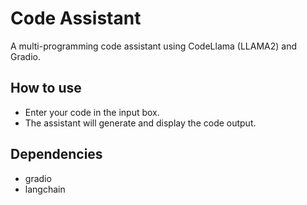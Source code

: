 # Code Assistant

A multi-programming code assistant using CodeLlama (LLAMA2) and Gradio.

## How to use

- Enter your code in the input box.
- The assistant will generate and display the code output.

## Dependencies

- gradio
- langchain
